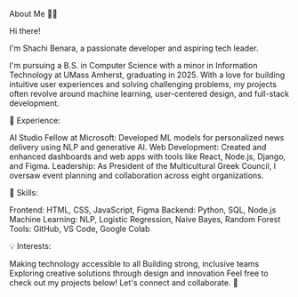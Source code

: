 About Me 👩‍💻

Hi there! 

I'm Shachi Benara, a passionate developer and aspiring tech leader. 

I'm pursuing a B.S. in Computer Science with a minor in Information Technology at UMass Amherst, graduating in 2025. With a love for building intuitive user experiences and solving challenging problems, my projects often revolve around machine learning, user-centered design, and full-stack development.

🌟 Experience:

AI Studio Fellow at Microsoft: Developed ML models for personalized news delivery using NLP and generative AI.
Web Development: Created and enhanced dashboards and web apps with tools like React, Node.js, Django, and Figma.
Leadership: As President of the Multicultural Greek Council, I oversaw event planning and collaboration across eight organizations.

🔧 Skills:

Frontend: HTML, CSS, JavaScript, Figma
Backend: Python, SQL, Node.js
Machine Learning: NLP, Logistic Regression, Naive Bayes, Random Forest
Tools: GitHub, VS Code, Google Colab

💡 Interests:

Making technology accessible to all
Building strong, inclusive teams
Exploring creative solutions through design and innovation
Feel free to check out my projects below! Let's connect and collaborate. 🚀



